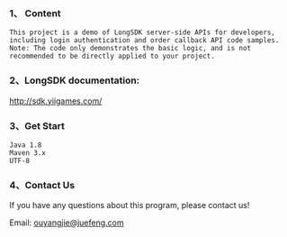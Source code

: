 ### 1、 Content
```
This project is a demo of LongSDK server-side APIs for developers, including login authentication and order callback API code samples.
Note: The code only demonstrates the basic logic, and is not recommended to be directly applied to your project.
```


###  2、LongSDK documentation:
http://sdk.yiigames.com/

### 3、Get Start
```
Java 1.8
Maven 3.x
UTF-8
```

### 4、Contact Us
If you have any questions about this program, please contact us!

Email: ouyangjie@juefeng.com

